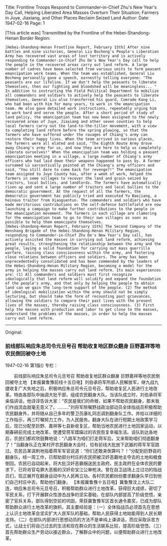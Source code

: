 Title: Frontline Troops Respond to Commander-in-Chief Zhu's New Year's Day Call, Helping Liberated Area Masses Overturn Their Situation; Farmers in Juye, Jiaxiang, and Other Places Reclaim Seized Land
Author:
Date: 1947-02-16
Page: 1

[This article was] Transmitted by the Frontline of the Hebei-Shandong-Henan Border Region:

    [Hebei-Shandong-Henan Frontline Report, February 15th] After nine battles and nine victories, General Liu Bocheng's People's Liberation Army has recovered vast areas of lost territory and is actively responding to Commander-in-Chief Zhu De's New Year's Day call to help the people in the recovered areas carry out land reform. A large number of cadres have been selected from various units to form peasant emancipation work teams. When the team was established, General Liu Bocheng personally gave a speech, earnestly telling everyone: "The peasants are our lifeline. If we don't help the peasants to liberate themselves, then our fighting and bloodshed will be meaningless... " In addition to instructing the Field Political Department to mobilize all commanders and soldiers to actively help the peasants to liberate themselves, General Liu also transferred his guard, Comrade Kang Li, who had been with him for many years, to work in the emancipation team. He also gave detailed work instructions, repeatedly urging him to work hard and serve the people. After a short period of study of land policy, the emancipation team has now been assigned to the newly recovered areas of Juye, Jiaxiang and other seven counties to help local farmers carry out the land-to-the-tiller movement, with a view to completing land reform before the spring plowing, so that the farmers who have suffered under the ravages of Chiang's army can restore their happy lives. When the team arrived in various places, the farmers were all elated and said, "The Eighth Route Army drove away Chiang's army for us, and now they are here to help us completely liberate ourselves!" When the emancipation team was holding a peasant emancipation meeting in a village, a large number of Chiang's army officers who had laid down their weapons happened to pass by. A farmer surnamed Lü sarcastically pointed at the Chiang's army officers and said, "You still dare to come back for revenge?!" The emancipation team assigned to Juye County has, after a week of work, helped the farmers in some villages to recover the land and grain seized by traitors, local bullies, and landlords. The farmers have automatically risen up and sent a large number of traitors and local bullies to the democratic government. At the request of all the farmers, the democratic government has publicly tried and executed Yu Baojiang, a heinous traitor from Xiaoguantun. The commanders and soldiers who have made meritorious contributions on the self-defense battlefield are now launching a campaign to make further contributions to the people in the emancipation movement. The farmers in each village are clamoring for the emancipation team to go to their own villages as soon as possible to help them emancipate themselves.
    [Hebei-Shandong-Henan Report, February 15th] The Second Company of the Wenshang Brigade of the Hebei-Shandong-Henan Military Region, responding to Commander-in-Chief Zhu De's New Year's Day call, has actively assisted the masses in carrying out land reform, achieving great results, strengthening the relationship between the army and the people, laying a solid foundation for carrying out mass guerrilla warfare, raising class consciousness within the army, and fostering close relations between officers and soldiers. The army has been unprecedentedly consolidated and has been commended by the leaders of the Hebei-Shandong-Henan Military Region, becoming a model for the army in helping the masses carry out land reform. Its main experiences are: (1) All commanders and soldiers must first recognize ideologically that land reform will solidify and expand the foundation of the people's army, and that only by helping the people to obtain land can we gain the long-term support of the people. (2) The method of ideological mobilization within the army should not be simply lecturing, but should take the form of recounting past grievances, allowing the soldiers to compare their past lives with the present lives of the masses, thereby raising class consciousness. (3) First help the masses with production and labor to get close to the masses, understand the problems of the masses, in order to help the masses carry out land reform.



<hr /> 

Original: 


### 前线部队响应朱总司令元旦号召  帮助收复地区群众翻身  巨野嘉祥等地农民倒回被夺土地

1947-02-16
第1版()
专栏：

　　前线部队响应朱总司令元旦号召
    帮助收复地区群众翻身
    巨野嘉祥等地农民倒回被夺土地
    【本报冀鲁豫前线十五日电】刘伯承将军所部人民解放军，继九战九捷收复广大失地之后，积极响应朱总司令元旦号召，帮助收复区人民进行土地改革。特由各部队中抽调大批干部，组成农民翻身大队。当该队成立时，刘伯承将军亲临讲话，他谆谆告诉大家：“农民是我们的命根，如果不帮助农民翻身，那末我们作战流血就毫无意义了。………”刘将军除嘱野战政治部动员全体指战员积极帮助农民翻身外，并将随从自己多年的警卫员康礼同志调到翻身队工作。并给以详细的工作指示，再三叮嘱努力工作，为人民服务。翻身大队在进行短期土地政策学习后，现已分配至巨野、嘉祥等七县新收复区，帮助当地农民进行土地回家运动，以期春耕前完成土地改革，使遭受蒋军蹂躏过的农民恢复幸福生活。该队到达各地后，农民们都欢欣鼓舞地说：“八路军为咱们打走蒋军后，又来帮助咱们彻底翻身了！”当翻身队正在某村开农民翻身大会时，恰有前线大批放下武器的蒋军军官路过。农民吕某讽刺地指着蒋军军官说道：“你们还敢来倒算吗？！”分配到巨野县的翻身队，经一周工作，已帮助部分村庄的农民把被汉奸恶霸地主夺去的土地和粮食倒回。农民已自动起来，将大批汉奸恶霸捆送民主政府。民主政府在全体农民的要求下，已将肖官屯罪大恶极的汉奸俞宝江公审枪决。曾在自卫战场上立过功的指战员们，现正展开在翻身运动中为人民再立功。各村农民都纷纷要求翻身队早日到他们自己村庄中去，帮助他们翻身。
    【本报冀鲁豫十五日电】冀鲁豫汶上大队二连，响应朱总司令元旦号召，积极帮助群众进行土地改革，获得巨大成绩，密切了军民关系，打下开展群众性游击战争的坚实基础，在部队内部提高了阶级觉悟，亲密了官兵关系，部队得到空前的巩固，荣获冀鲁豫军区首长通令嘉奖，已成为部队帮助群众进行土地改革的旗帜。其主要经验是：（一）全体指战员必须首先在思想上认识土地改革会坚实扩大人民军队的基础，帮助人民获得土地始能得到人民长期支持。（二）在部队内部进行思想动员的方法不是单纯上课讲话，而应采取诉苦方式，让战士们将自己过去的生活和现在群众的生活联系比较，提高阶级觉悟。（三）首先帮助群众生产劳动以接近群众，了解群众中的问题，以便帮助群众进行土地改革。
